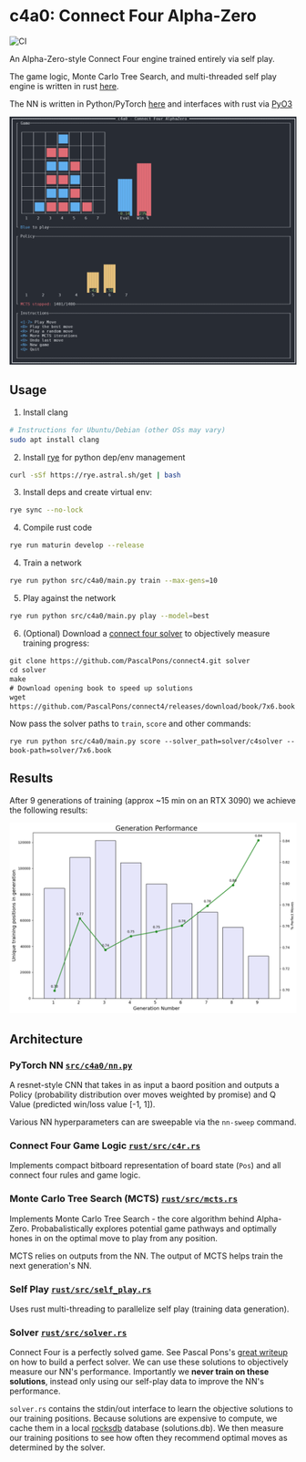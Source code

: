 # c4a0: Connect Four Alpha-Zero

![CI](https://github.com/advait/c4a0/actions/workflows/ci.yaml/badge.svg?ts=2)

An Alpha-Zero-style Connect Four engine trained entirely via self play.

The game logic, Monte Carlo Tree Search, and multi-threaded self play engine is written in rust
[here](https://github.com/advait/c4a0/tree/master/rust).

The NN is written in Python/PyTorch [here](https://github.com/advait/c4a0/tree/master/src/c4a0?ts=2)
and interfaces with rust via [PyO3](https://pyo3.rs/v0.22.2/)

![Terminal UI](https://raw.githubusercontent.com/advait/c4a0/refs/heads/master/images/tui.png)

## Usage

1. Install clang
```sh
# Instructions for Ubuntu/Debian (other OSs may vary)
sudo apt install clang
```

2. Install [rye](https://rye.astral.sh/) for python dep/env management
```sh
curl -sSf https://rye.astral.sh/get | bash
```

3. Install deps and create virtual env:
```sh
rye sync --no-lock
```

4. Compile rust code
```sh
rye run maturin develop --release
```

4. Train a network
```sh
rye run python src/c4a0/main.py train --max-gens=10
```

5. Play against the network
```sh
rye run python src/c4a0/main.py play --model=best
```

6. (Optional) Download a [connect four solver](https://github.com/PascalPons/connect4?ts=2) to
   objectively measure training progress:
```
git clone https://github.com/PascalPons/connect4.git solver
cd solver
make
# Download opening book to speed up solutions
wget https://github.com/PascalPons/connect4/releases/download/book/7x6.book
```

Now pass the solver paths to `train`, `score` and other commands:
```
rye run python src/c4a0/main.py score --solver_path=solver/c4solver --book-path=solver/7x6.book
```

## Results
After 9 generations of training (approx ~15 min on an RTX 3090) we achieve the following results:

![Training Results](https://raw.githubusercontent.com/advait/c4a0/refs/heads/master/images/learning.png)

## Architecture

### PyTorch NN [`src/c4a0/nn.py`](https://github.com/advait/c4a0/blob/master/src/c4a0/nn.py?ts=2)

A resnet-style CNN that takes in as input a baord position and outputs a Policy (probability
distribution over moves weighted by promise) and Q Value (predicted win/loss value [-1, 1]).

Various NN hyperparameters can are sweepable via the `nn-sweep` command.

### Connect Four Game Logic [`rust/src/c4r.rs`](https://github.com/advait/c4a0/blob/master/rust/src/c4r.rs?ts=2)

Implements compact bitboard representation of board state (`Pos`) and all connect four rules
and game logic.

### Monte Carlo Tree Search (MCTS) [`rust/src/mcts.rs`](https://github.com/advait/c4a0/blob/master/rust/src/mcts.rs?ts=2)

Implements Monte Carlo Tree Search - the core algorithm behind Alpha-Zero. Probabalistically
explores potential game pathways and optimally hones in on the optimal move to play from any
position.

MCTS relies on outputs from the NN. The output of MCTS helps train the next generation's NN.

### Self Play [`rust/src/self_play.rs`](https://github.com/advait/c4a0/blob/master/rust/src/self_play.rs?ts=2)

Uses rust multi-threading to parallelize self play (training data generation).

### Solver [`rust/src/solver.rs`](https://github.com/advait/c4a0/blob/master/rust/src/solver.rs?ts=2)

Connect Four is a perfectly solved game. See Pascal Pons's [great
writeup](http://blog.gamesolver.org/) on how to build a perfect solver. We can use these solutions
to objectively measure our NN's performance. Importantly we **never train on these solutions**,
instead only using our self-play data to improve the NN's performance.

`solver.rs` contains the stdin/out interface to learn the objective solutions to our training
positions. Because solutions are expensive to compute, we cache them in a local
[rocksdb](https://docs.rs/rocksdb/latest/rocksdb/) database (solutions.db). We then measure our
training positions to see how often they recommend optimal moves as determined by the solver.
